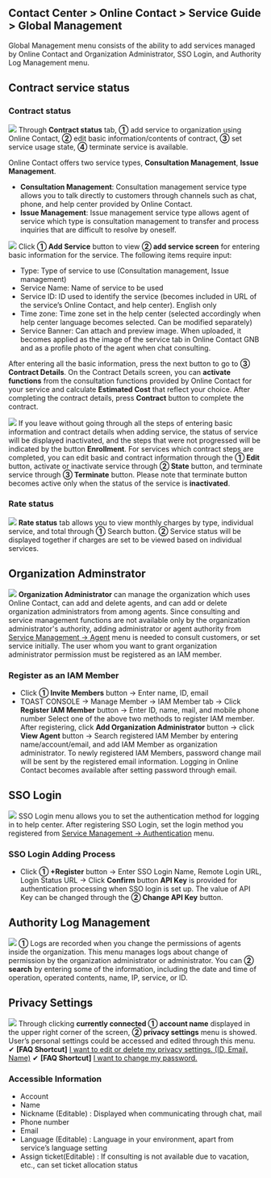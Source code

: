 ## Contact Center > Online Contact > Service Guide > Global Management
Global Management menu consists of the ability to add services managed by Online Contact and Organization Administrator, SSO Login, and Authority Log Management menu.

## Contract service status
### Contract status
![](http://static.toastoven.net/prod_contact_center/2.1.1-(1).png)
Through **Contract status** tab, **①** add service to organization using Online Contact, **②** edit basic information/contents of contract, **③** set service usage state, **④** terminate service is available.

Online Contact offers two service types, **Consultation Management**, **Issue Management**.
-	**Consultation Management**: Consultation management service type allows you to talk directly to customers through channels such as chat, phone, and help center provided by Online Contact.
-	**Issue Management**: Issue management service type allows agent of service which type is consultation management to transfer and process inquiries that are difficult to resolve by oneself.

![](http://static.toastoven.net/prod_contact_center/2.1.1-(2).png)
Click **① Add Service** button to view **② add service screen** for entering basic information for the service. The following items require input:
- Type: Type of service to use (Consultation management, Issue management)
- Service Name: Name of service to be used
- Service ID: ID used to identify the service (becomes included in URL of the service’s Online Contact, and help center). English only
- Time zone: Time zone set in the help center (selected accordingly when help center language becomes selected. Can be modified separately)
- Service Banner: Can attach and preview image. When uploaded, it becomes applied as the image of the service tab in Online Contact GNB and as a profile photo of the agent when chat consulting.

After entering all the basic information, press the next button to go to **③ Contract Details**. On the Contract Details screen, you can **activate functions** from the consultation functions provided by Online Contact for your service and calculate **Estimated Cost** that reflect your choice. After completing the contract details, press **Contract** button to complete the contract.

![](http://static.toastoven.net/prod_contact_center/2.1.1-(3).png)
If you leave without going through all the steps of entering basic information and contract details when adding service, the status of service will be displayed inactivated, and the steps that were not progressed will be indicated by the button **Enrollment**. For services which contract steps are completed, you can edit basic and contract information through the **① Edit** button, activate or inactivate service through **② State** button, and terminate service through **③ Terminate** button. Please note that terminate button becomes active only when the status of the service is **inactivated**.

### Rate status
![](http://static.toastoven.net/prod_contact_center/2.1.1-(4).png)
**Rate status** tab allows you to view monthly charges by type, individual service, and total through **①** Search button. **②** Service status will be displayed together if charges are set to be viewed based on individual services.

## Organization Adminstrator
![](http://static.toastoven.net/prod_contact_center/2.1.2-(1).png)
**Organization Administrator** can manage the organization which uses Online Contact, can add and delete agents, and can add or delete organization administrators from among agents.
Since consulting and service management functions are not available only by the organization administrator's authority, adding administrator or agent authority from [Service Management → Agent](https://docs.toast.com/ko/Contact%20Center/ko/online-contact-guide-service-management/#_25) menu is needed to consult customers, or set service initially.
The user whom you want to grant organization administrator permission must be registered as an IAM member.

### Register as an IAM Member
-	Click **① Invite Members** button → Enter name, ID, email
-	TOAST CONSOLE → Manage Member → IAM Member tab → Click **Register IAM Member** button → Enter ID, name, mail, and mobile phone number
Select one of the above two methods to register IAM member. After registering, click **Add Organization Administrator** button → click **View Agent** button → Search registered IAM Member by entering name/account/email, and add IAM Member as organization administrator.
To newly registered IAM Members, password change mail will be sent by the registered email information. Logging in Online Contact becomes available after setting password through email.

## SSO Login
![](http://static.toastoven.net/prod_contact_center/2.1.3-(1).png)
SSO Login menu allows you to set the authentication method for logging in to help center. After registering SSO Login, set the login method you registered from [Service Management → Authentication](https://docs.toast.com/ko/Contact%20Center/ko/online-contact-guide-service-management/#_2) menu. 

### SSO Login Adding Process
-	Click **① +Register** button → Enter SSO Login Name, Remote Login URL, Login Status URL → Click **Confirm** button
**API Key** is provided for authentication processing when SSO login is set up. The value of API Key can be changed through the **② Change API Key** button.

## Authority Log Management
![](http://static.toastoven.net/prod_contact_center/2.1.4-(1).png)
**①** Logs are recorded when you change the permissions of agents inside the organization. This menu manages logs about change of permission by the organization administrator or administrator. You can **② search** by entering some of the information, including the date and time of operation, operated contents, name, IP, service, or ID.

## Privacy Settings
![](http://static.toastoven.net/prod_contact_center/2.1.5-(1).png)
Through clicking **currently connected ① account name** displayed in the upper right corner of the screen, **② privacy settings** menu is showed. User’s personal settings could be accessed and edited through this menu. 
✔ **\[FAQ Shortcut]** [I want to edit or delete my privacy settings. (ID, Email, Name)](https://nhn-contact.oc.toast.com/oc/hc/article/33/)
✔ **\[FAQ Shortcut]** [I want to change my password.](https://nhn-contact.oc.toast.com/oc/hc/article/35/)

### Accessible Information
-	Account
-	Name
-	Nickname (Editable) : Displayed when communicating through chat, mail
-	Phone number
-	Email
-	Language (Editable) : Language in your environment, apart from service’s language setting
-	Assign ticket(Editable) : If consulting is not available due to vacation, etc., can set ticket allocation status
